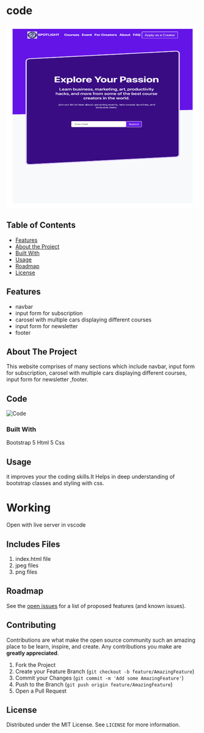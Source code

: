 

# code


<p align="center">
  <img width="720" height="480" src="https://github.com/Jawaria9/course_offering_website_template/blob/main/Spotlight_courseoffering_website_front_end_with_bootstsrap/screencapture-127-0-0-1-5501-index-html-2022-07-03-04_43_13.pdf">
</p>

       
</p>


<!-- TABLE OF CONTENTS -->
## Table of Contents

* [Features](#features)
* [About the Project](#abouttheproject)
* [Built With](#builtwith)
* [Usage](#usage)
* [Roadmap](#roadmap)
* [License](#license)




## Features

-   navbar
-   input form for subscription
-   carosel with multiple cars displaying different courses
-   input form for newsletter
-   footer
    

<!-- ABOUT THE PROJECT -->
## About The Project

  This website comprises of many sections which include navbar, input form for subscription, carosel with multiple cars displaying different courses,     input form for newsletter ,footer.




## Code
![Code](https://github.com/javeriashahzadi/pacman-game-in-cpp--Fast-Nuces/blob/master/media1/code.png)



### Built With
 
   Bootstrap 5
   Html 5
   Css


<!-- GETTING STARTED -->

## Usage

it improves your the coding skills.It Helps in deep understanding of bootstrap classes and styling with css.

# Working 

  Open with live server in vscode


## Includes Files
1. index.html file
2. jpeg files
3. png files


<!-- ROADMAP -->
## Roadmap
See the [open issues](https://github.com/javeriashahzadi/pacman-game-in-cpp--Fast-Nuces/issues) for a list of proposed features (and known issues).

<!-- CONTRIBUTING -->
## Contributing

Contributions are what make the open source community such an amazing place to be learn, inspire, and create. Any contributions you make are **greatly appreciated**.

1. Fork the Project
2. Create your Feature Branch (`git checkout -b feature/AmazingFeature`)
3. Commit your Changes (`git commit -m 'Add some AmazingFeature'`)
4. Push to the Branch (`git push origin feature/AmazingFeature`)
5. Open a Pull Request

<!-- LICENSE -->
## License
Distributed under the MIT License. See `LICENSE` for more information.




